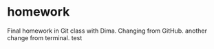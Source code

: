 # homework
Final homework in Git class with Dima.
Changing from GitHub.
another change from terminal.
test
